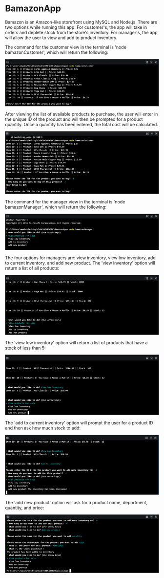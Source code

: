 # BamazonApp

Bamazon is an Amazon-like storefront using MySQL and Node.js.  There are two options while running this app.  For customer's, the app will take in orders and deplete stock from the store's inventory.  For manager's, the app will allow the user to view and add to product inventory.

The command for the customer view in the terminal is 'node bamazonCustomer', which will return the following:

![step 1](customerStep1.PNG)

After viewing the list of available products to purchase, the user will enter in the unique ID of the product and will then be prompted for a product quantity.  Once a quantity has been entered, the total cost will be calculated.

![step 1](customerStep3.PNG)

The command for the manager view in the terminal is 'node bamazonManager', which will return the following:

![step 2](managerStep1.png)

The four options for managers are: view inventory, view low inventory, add to current inventory, and add new product.  The 'view inventory' option will return a list of all products:

![step 3](managerStep2.png)

The 'view low inventory' option will return a list of products that have a stock of less than 5:

![step 4](managerStep3.png)

The 'add to current inventory' option will prompt the user for a product ID and then ask how much stock to add:

![step 5](managerStep5.png)

The 'add new product' option will ask for a product name, department, quantity, and price:

![step 6](managerStep6.png)
